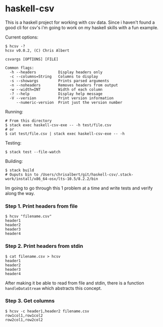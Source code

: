 # haskell-csv

This is a haskell project for working with csv data. Since i haven't found a good cli for csv's i'm going to work on my haskell skills with a fun example.

Current options:
```
$ hcsv -?
hcsv v0.0.2, (C) Chris Albert

csvargs [OPTIONS] [FILE]

Common flags:
  -h --headers          Display headers only
  -c --columns=String   Columns to display
  -s --showargs         Prints parsed arguments
  -n --noheaders        Removes headers from output
  -w --width=INT        Width of each column
  -? --help             Display help message
  -V --version          Print version information
     --numeric-version  Print just the version number
```

Running: 
```
# From this directory
$ stack exec haskell-csv-exe -- -h test/file.csv
# or
$ cat test/file.csv | stack exec haskell-csv-exe -- -h
```

Testing:
```
$ stack test --file-watch
```

Building:
```
$ stack build
# Ouputs bin to /Users/chrisalbert/git/haskell-csv/.stack-work/install/x86_64-osx/lts-10.5/8.2.2/bin
```

Im going to go through this 1 problem at a time and write tests and verify along the way.

### Step 1. Print headers from file
```
$ hcsv "filename.csv"
header1
header2
header3
header4
```

### Step 2. Print headers from stdin
```
$ cat filename.csv > hcsv
header1
header2
header3
header4
```

After making it be able to read from file and stdin, there is a function `handleDataStream` which abstracts this concept.

### Step 3. Get columns
```
$ hcsv -c header1,header2 filename.csv
row1col1,row1col2
row2col1,row2col2
```
